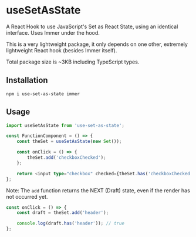 # useSetAsState

A React Hook to use JavaScript's Set as React State, using an identical interface. Uses Immer under the hood.

This is a very lightweight package, it only depends on one other, extremely lightweight React hook (besides Immer itself).

Total package size is ~3KB including TypeScript types.

## Installation

```
npm i use-set-as-state immer
```

## Usage

```typescript
import useSetAsState from 'use-set-as-state';

const FunctionComponent = () => {
    const theSet = useSetAsState(new Set());

    const onClick = () => {
        theSet.add('checkboxChecked');
    };

    return <input type="checkbox" checked={theSet.has('checkboxChecked')}>;
};
```

Note: The `add` function returns the NEXT (Draft) state, even if the render has not occurred yet.

```typescript
const onClick = () => {
    const draft = theSet.add('header');

    console.log(draft.has('header')); // true
};
```
